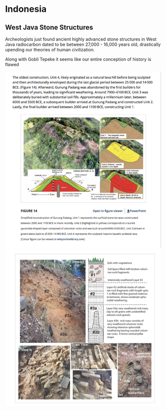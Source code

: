 # Indonesia

## West Java Stone Structures

Archeologists just found ancient highly advanced stone structures in West Java radiocarbon dated to be between 27,000 - 16,000 years old, drastically upending our theories of human civilization.

Along with Gobli Tepeke it seems like our entire conception of history is flawed

![](img/westjava1.jpg)
![](img/westjava2.jpg)